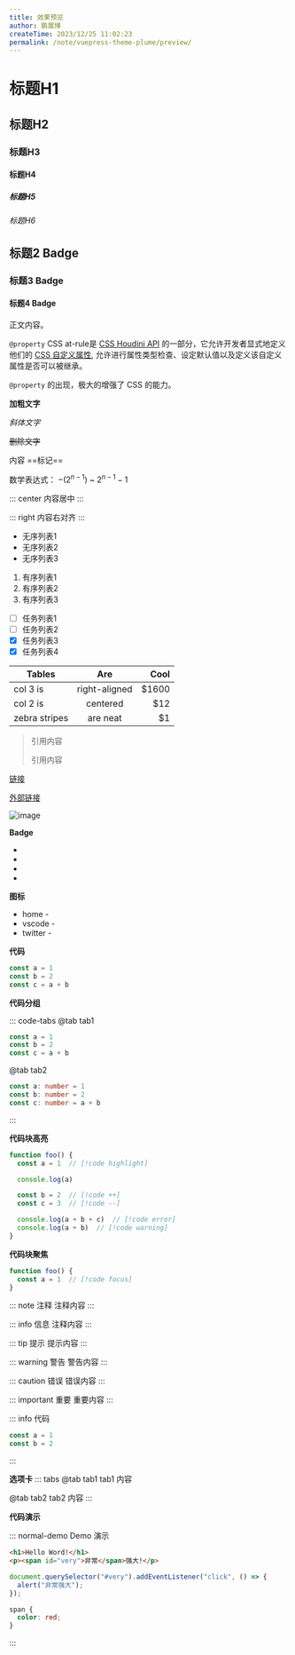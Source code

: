 ```yaml
---
title: 效果预览
author: 鹏展博
createTime: 2023/12/25 11:02:23
permalink: /note/vuepress-theme-plume/preview/
---
```


# 标题H1

## 标题H2

### 标题H3

#### 标题H4

##### 标题H5

###### 标题H6

## 标题2 Badge <Badge type="tip" text="Badge" />

### 标题3 Badge <Badge type="warning" text="Badge" />

#### 标题4 Badge <Badge type="danger" text="Badge" />


正文内容。

`@property` CSS at-rule是 [CSS Houdini API](https://developer.mozilla.org/zh-CN/docs/Web/Guide/Houdini) 的一部分，它允许开发者显式地定义他们的 [CSS 自定义属性](https://developer.mozilla.org/zh-CN/docs/Web/CSS/--*), 允许进行属性类型检查、设定默认值以及定义该自定义属性是否可以被继承。

`@property` 的出现，极大的增强了 CSS 的能力。

**加粗文字**

_斜体文字_

~~删除文字~~

内容 ==标记==

数学表达式： $-(2^{n-1})$ ~ $2^{n-1} -1$

::: center
内容居中
:::

::: right
内容右对齐
:::

- 无序列表1
- 无序列表2
- 无序列表3

1. 有序列表1
2. 有序列表2
3. 有序列表3

- [ ] 任务列表1
- [ ] 任务列表2
- [x] 任务列表3
- [x] 任务列表4

| Tables        | Are           | Cool  |
| ------------- |:-------------:| -----:|
| col 3 is      | right-aligned | $1600 |
| col 2 is      | centered      |   $12 |
| zebra stripes | are neat      |    $1 |

> 引用内容
>
> 引用内容

[链接](/)

[外部链接](https://github.com/pengzhanbo)

![image](/images/1px-lines.png)

**Badge**

- <Badge type="info" text="info badge" />
- <Badge type="tip" text="tip badge" />
- <Badge type="warning" text="warning badge" />
- <Badge type="danger" text="danger badge" />


**图标**

- home - <Iconify name="material-symbols:home" color="currentColor" size="1em" />
- vscode - <Iconify name="skill-icons:vscode-dark" size="2em" />
- twitter - <Iconify name="skill-icons:twitter" size="2em" />


**代码**

```js
const a = 1
const b = 2
const c = a + b
```

**代码分组**

::: code-tabs
@tab tab1
```js
const a = 1
const b = 2
const c = a + b
```
@tab tab2
```ts
const a: number = 1
const b: number = 2
const c: number = a + b
```
:::

**代码块高亮**

```ts
function foo() {
  const a = 1  // [!code highlight]

  console.log(a)

  const b = 2  // [!code ++]
  const c = 3  // [!code --]

  console.log(a + b + c)  // [!code error]
  console.log(a + b)  // [!code warning]
}
```

**代码块聚焦**

```ts
function foo() {
  const a = 1  // [!code focus]
}
```

::: note 注释
注释内容
:::

::: info 信息
注释内容
:::

::: tip 提示
提示内容
:::

::: warning 警告
警告内容
:::

::: caution 错误
错误内容
:::

::: important 重要
重要内容
:::

::: info
代码
```ts
const a = 1
const b = 2
```
:::

**选项卡**
::: tabs
@tab tab1
tab1 内容

@tab tab2
tab2 内容
:::


**代码演示**

::: normal-demo Demo 演示

```html
<h1>Hello Word!</h1>
<p><span id="very">非常</span>强大!</p>
```

```js
document.querySelector("#very").addEventListener("click", () => {
  alert("非常强大");
});
```

```css
span {
  color: red;
}
```

:::
